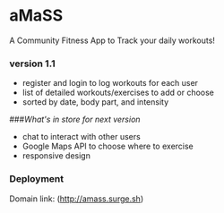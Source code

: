 # aMaSS
A Community Fitness App to Track your daily workouts!

### version 1.1
* register and login to log workouts for each user
* list of detailed workouts/exercises to add or choose
* sorted by date, body part, and intensity

###_What's in store for next version_
* chat to interact with other users
* Google Maps API to choose where to exercise
* responsive design

### Deployment
Domain link: (http://amass.surge.sh)

